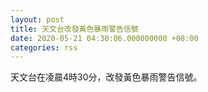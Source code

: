 ```yaml
---
layout: post
title: 天文台改發黃色暴雨警告信號
date: 2020-05-21 04:30:06.000000000 +08:00
categories: rss
---
```


天文台在凌晨4時30分，改發黃色暴雨警告信號。
